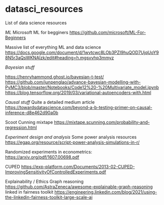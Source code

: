 # datasci_resources
List of data science resources

*ML*
Microsoft ML for begginers
https://github.com/microsoft/ML-For-Beginners

Massive list of everything ML and data science
https://docs.google.com/document/d/1wvtcwc8LOb3PZI9huQOD7UjqUoY98N5r3aQsWKNAlzk/edit#heading=h.mgsvvhp3mmyz

*Bayesian stuff* 

https://henryhammond.ghost.io/bayesian-t-test/
https://github.com/junpenglao/advance-bayesian-modelling-with-PyMC3/blob/master/Notebooks/Code12%20-%20Multivariate_model.ipynb
https://blog.tensorflow.org/2019/03/variational-autoencoders-with.html

*Causal stuff*
Quite a detailed medium article
https://towardsdatascience.com/beyond-a-b-testing-primer-on-causal-inference-d8e462d90a0b

Scoot Cunning mixtape
https://mixtape.scunning.com/probability-and-regression.html


*Experiment design and analysis*
Some power analysis resources
https://egap.org/resource/script-power-analysis-simulations-in-r/

Randomized experiments in econometrics:
https://arxiv.org/pdf/1607.00698.pdf

CUPED
https://exp-platform.com/Documents/2013-02-CUPED-ImprovingSensitivityOfControlledExperiments.pdf

Explainability / Ethics
Graph reasoning
https://github.com/AstraZeneca/awesome-explainable-graph-reasoning
linked in fairness toolkit
https://engineering.linkedin.com/blog/2021/using-the-linkedin-fairness-toolkit-large-scale-ai
